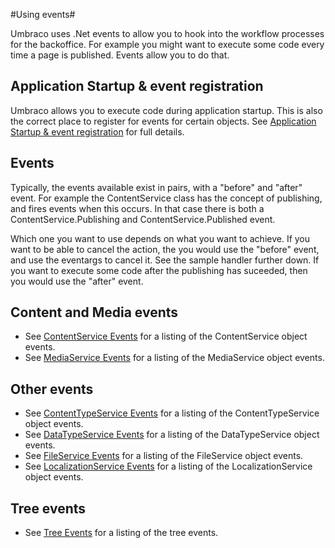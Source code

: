 #Using events#

Umbraco uses .Net events to allow you to hook into the workflow processes for the backoffice. For example you might want to execute some code every time a page is published. Events allow you to do that.

## Application Startup & event registration ##

Umbraco allows you to execute code during application startup. This is also the correct place to register for events for certain objects. See [Application Startup & event registration](/Documentation/Reference/Events-v6/Application-Startup.md) for full details.

## Events ##

Typically, the events available exist in pairs, with a "before" and "after" event. For example the ContentService class has the concept of publishing, and fires events when this occurs. In that case there is both a ContentService.Publishing and ContentService.Published event. 

Which one you want to use depends on what you want to achieve. If you want to be able to cancel the action, the you would use the "before" event, and use the eventargs to cancel it. See the sample handler further down. If you want to execute some code after the publishing has suceeded, then you would use the "after" event.

## Content and Media events ##

* See [ContentService Events](ContentService-Events.md) for a listing of the ContentService object events.  
* See [MediaService Events](MediaService-Events.md) for a listing of the MediaService object events.

## Other events ##
* See [ContentTypeService Events](ContentTypeService-Events.md) for a listing of the ContentTypeService object events.  
* See [DataTypeService Events](DataTypeService-Events.md) for a listing of the DataTypeService object events.  
* See [FileService Events](FileService-Events.md) for a listing of the FileService object events.  
* See [LocalizationService Events](LocalizationService-Events.md) for a listing of the LocalizationService object events. 

## Tree events

* See [Tree Events](../../Extending-Umbraco/Section-Trees/trees.md) for a listing of the tree events.  
